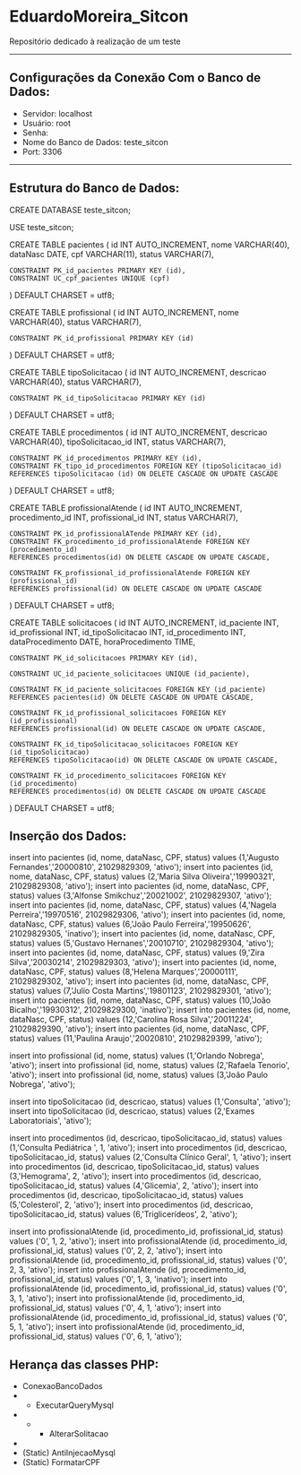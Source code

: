 # EduardoMoreira_Sitcon
Repositório dedicado à realização de um teste

---

## Configurações da Conexão Com o Banco de Dados:

* Servidor: localhost
* Usuário: root
* Senha:
* Nome do Banco de Dados: teste_sitcon
* Port: 3306

---

## Estrutura do Banco de Dados:

CREATE DATABASE teste_sitcon;

USE teste_sitcon;

CREATE TABLE pacientes (
    id INT AUTO_INCREMENT,
    nome VARCHAR(40),
    dataNasc DATE,
    cpf VARCHAR(11),
    status VARCHAR(7),

    CONSTRAINT PK_id_pacientes PRIMARY KEY (id),
    CONSTRAINT UC_cpf_pacientes UNIQUE (cpf)

) DEFAULT CHARSET = utf8;

CREATE TABLE profissional (
    id INT AUTO_INCREMENT,
    nome VARCHAR(40),
    status VARCHAR(7),

    CONSTRAINT PK_id_profissional PRIMARY KEY (id)

) DEFAULT CHARSET = utf8;

CREATE TABLE tipoSolicitacao (
    id INT AUTO_INCREMENT,
    descricao VARCHAR(40),
    status VARCHAR(7),

    CONSTRAINT PK_id_tipoSolicitacao PRIMARY KEY (id)

) DEFAULT CHARSET = utf8;

CREATE TABLE procedimentos (
    id INT AUTO_INCREMENT,
    descricao VARCHAR(40),
    tipoSolicitacao_id INT,
    status VARCHAR(7),

    CONSTRAINT PK_id_procedimentos PRIMARY KEY (id),
    CONSTRAINT FK_tipo_id_procedimentos FOREIGN KEY (tipoSolicitacao_id)
    REFERENCES tipoSolicitacao (id) ON DELETE CASCADE ON UPDATE CASCADE

) DEFAULT CHARSET = utf8;

CREATE TABLE profissionalAtende (
    id INT AUTO_INCREMENT,
    procedimento_id INT,
    profissional_id INT,
    status VARCHAR(7),

    CONSTRAINT PK_id_profissionalATende PRIMARY KEY (id),
    CONSTRAINT FK_procedimento_id_profissionalAtende FOREIGN KEY (procedimento_id)
    REFERENCES procedimentos(id) ON DELETE CASCADE ON UPDATE CASCADE,

    CONSTRAINT FK_profissional_id_profissionalAtende FOREIGN KEY (profissional_id)
    REFERENCES profissional(id) ON DELETE CASCADE ON UPDATE CASCADE

) DEFAULT CHARSET = utf8;

CREATE TABLE solicitacoes (
    id INT AUTO_INCREMENT,
    id_paciente INT,
    id_profissional INT,
    id_tipoSolicitacao INT,
    id_procedimento INT,
    dataProcedimento DATE,
    horaProcedimento TIME,

    CONSTRAINT PK_id_solicitacoes PRIMARY KEY (id),

    CONSTRAINT UC_id_paciente_solicitacoes UNIQUE (id_paciente),

    CONSTRAINT FK_id_paciente_solicitacoes FOREIGN KEY (id_paciente)
    REFERENCES pacientes(id) ON DELETE CASCADE ON UPDATE CASCADE,

    CONSTRAINT FK_id_profissional_solicitacoes FOREIGN KEY (id_profissional)
    REFERENCES profissional(id) ON DELETE CASCADE ON UPDATE CASCADE,

    CONSTRAINT FK_id_tipoSolicitacao_solicitacoes FOREIGN KEY (id_tipoSolicitacao)
    REFERENCES tipoSolicitacao(id) ON DELETE CASCADE ON UPDATE CASCADE,

    CONSTRAINT FK_id_procedimento_solicitacoes FOREIGN KEY (id_procedimento)
    REFERENCES procedimentos(id) ON DELETE CASCADE ON UPDATE CASCADE

) DEFAULT CHARSET = utf8;

## Inserção dos Dados:

insert into pacientes (id, nome, dataNasc, CPF, status) values (1,'Augusto Fernandes','20000810', 21029829309, 'ativo');
insert into pacientes (id, nome, dataNasc, CPF, status) values (2,'Maria Silva Oliveira','19990321', 21029829308, 'ativo');
insert into pacientes (id, nome, dataNasc, CPF, status) values (3,'Alfonse Smikchuz','20021002', 21029829307, 'ativo');
insert into pacientes (id, nome, dataNasc, CPF, status) values (4,'Nagela Perreira','19970516', 21029829306, 'ativo');
insert into pacientes (id, nome, dataNasc, CPF, status) values (6,'João Paulo Ferreira','19950626', 21029829305, 'inativo');
insert into pacientes (id, nome, dataNasc, CPF, status) values (5,'Gustavo Hernanes','20010710', 21029829304, 'ativo');
insert into pacientes (id, nome, dataNasc, CPF, status) values (9,'Zira Silva','20030214', 21029829303, 'ativo');
insert into pacientes (id, nome, dataNasc, CPF, status) values (8,'Helena Marques','20000111', 21029829302, 'ativo');
insert into pacientes (id, nome, dataNasc, CPF, status) values (7,'Julio Costa Martins','19801123', 21029829301, 'ativo');
insert into pacientes (id, nome, dataNasc, CPF, status) values (10,'João Bicalho','19930312', 21029829300, 'inativo');
insert into pacientes (id, nome, dataNasc, CPF, status) values (12,'Carolina Rosa Silva','20011224', 21029829390, 'ativo');
insert into pacientes (id, nome, dataNasc, CPF, status) values (11,'Paulina Araujo','20020810', 21029829399, 'ativo');

insert into profissional (id, nome, status) values (1,'Orlando Nobrega', 'ativo');
insert into profissional (id, nome, status) values (2,'Rafaela Tenorio', 'ativo');
insert into profissional (id, nome, status) values (3,'João Paulo Nobrega', 'ativo');

insert into tipoSolicitacao (id, descricao, status) values (1,'Consulta', 'ativo');
insert into tipoSolicitacao (id, descricao, status) values (2,'Exames Laboratoriais', 'ativo');

insert into procedimentos (id, descricao, tipoSolicitacao_id, status) values (1,'Consulta Pediátrica ', 1, 'ativo');
insert into procedimentos (id, descricao, tipoSolicitacao_id, status) values (2,'Consulta Clínico Geral', 1, 'ativo');
insert into procedimentos (id, descricao, tipoSolicitacao_id, status) values (3,'Hemograma', 2, 'ativo');
insert into procedimentos (id, descricao, tipoSolicitacao_id, status) values (4,'Glicemia', 2, 'ativo');
insert into procedimentos (id, descricao, tipoSolicitacao_id, status) values (5,'Colesterol', 2, 'ativo');
insert into procedimentos (id, descricao, tipoSolicitacao_id, status) values (6,'Triglicerídeos', 2, 'ativo');

insert into profissionalAtende (id, procedimento_id, profissional_id, status) values ('0', 1, 2, 'ativo');
insert into profissionalAtende (id, procedimento_id, profissional_id, status) values ('0', 2, 2, 'ativo');
insert into profissionalAtende (id, procedimento_id, profissional_id, status) values ('0', 2, 3, 'ativo');
insert into profissionalAtende (id, procedimento_id, profissional_id, status) values ('0', 1, 3, 'inativo');
insert into profissionalAtende (id, procedimento_id, profissional_id, status) values ('0', 3, 1, 'ativo');
insert into profissionalAtende (id, procedimento_id, profissional_id, status) values ('0', 4, 1, 'ativo');
insert into profissionalAtende (id, procedimento_id, profissional_id, status) values ('0', 5, 1, 'ativo');
insert into profissionalAtende (id, procedimento_id, profissional_id, status) values ('0', 6, 1, 'ativo');


## Herança das classes PHP:

* ConexaoBancoDados
* * ExecutarQueryMysql
* * * AlterarSolitacao
* 
* (Static) AntiInjecaoMysql
* (Static) FormatarCPF